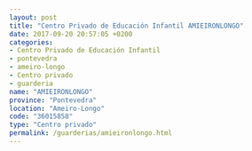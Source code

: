 ```yaml
---
layout: post
title: "Centro Privado de Educación Infantil AMIEIRONLONGO"
date: 2017-09-20 20:57:05 +0200
categories:
- Centro Privado de Educación Infantil
- pontevedra
- ameiro-longo
- Centro privado
- guarderia
name: "AMIEIRONLONGO"
province: "Pontevedra"
location: "Ameiro-Longo"
code: "36015858"
type: "Centro privado"
permalink: /guarderias/amieironlongo.html
---
```

